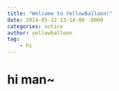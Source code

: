 ```yaml
---
title: "Welcome to YellowBalloon!"
date: 2024-05-22 13:14:00 -0000
categories: notice
author: yellowballoon
tag:
    - hi
---
```

# hi man~
